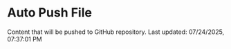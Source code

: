 # Auto Push File

Content that will be pushed to GitHub repository.
Last updated: 07/24/2025, 07:37:01 PM